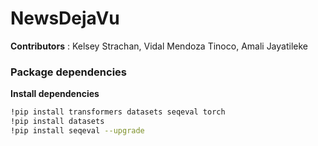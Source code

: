# NewsDejaVu

**Contributors** : Kelsey Strachan, Vidal Mendoza Tinoco, Amali Jayatileke

### Package dependencies

**Install dependencies**

```bash
!pip install transformers datasets seqeval torch
!pip install datasets
!pip install seqeval --upgrade
```
